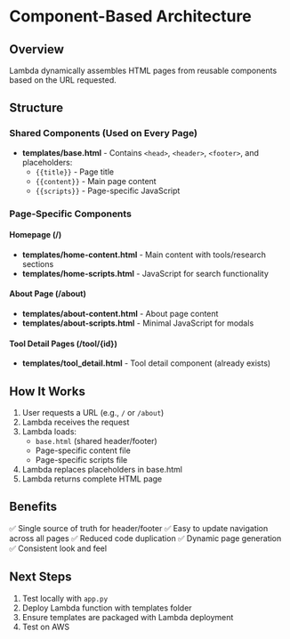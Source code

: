 # Component-Based Architecture

## Overview
Lambda dynamically assembles HTML pages from reusable components based on the URL requested.

## Structure

### Shared Components (Used on Every Page)
- **templates/base.html** - Contains `<head>`, `<header>`, `<footer>`, and placeholders:
  - `{{title}}` - Page title
  - `{{content}}` - Main page content
  - `{{scripts}}` - Page-specific JavaScript

### Page-Specific Components

#### Homepage (/)
- **templates/home-content.html** - Main content with tools/research sections
- **templates/home-scripts.html** - JavaScript for search functionality

#### About Page (/about)
- **templates/about-content.html** - About page content
- **templates/about-scripts.html** - Minimal JavaScript for modals

#### Tool Detail Pages (/tool/{id})
- **templates/tool_detail.html** - Tool detail component (already exists)

## How It Works

1. User requests a URL (e.g., `/` or `/about`)
2. Lambda receives the request
3. Lambda loads:
   - `base.html` (shared header/footer)
   - Page-specific content file
   - Page-specific scripts file
4. Lambda replaces placeholders in base.html
5. Lambda returns complete HTML page

## Benefits

✅ Single source of truth for header/footer
✅ Easy to update navigation across all pages
✅ Reduced code duplication
✅ Dynamic page generation
✅ Consistent look and feel

## Next Steps

1. Test locally with `app.py`
2. Deploy Lambda function with templates folder
3. Ensure templates are packaged with Lambda deployment
4. Test on AWS
